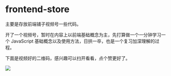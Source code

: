 # frontend-store

主要是存放前端铺子视频号一些代码。

开了一个视频号，暂时在内容上以前端基础概念为主，先打算做一个一分钟学习一个 JavaScript 基础概念以及使用方法，日拱一卒，也是一个复习加深理解的过程。

下面是视频好的二维码，感兴趣可以扫开看看，点个赞更好了。

![](https://tva1.sinaimg.cn/large/007S8ZIlgy1ggmt41nw96j308c08cdge.jpg)
